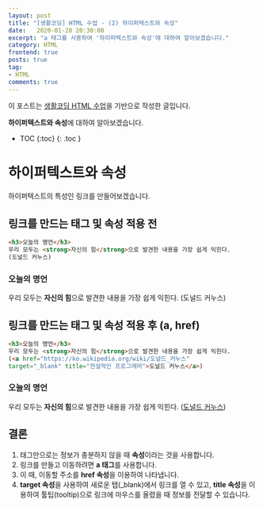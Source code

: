 ```yaml
---
layout: post
title: "[생활코딩] HTML 수업 - (2) 하이퍼텍스트와 속성"
date:   2020-01-28 20:30:00
excerpt: "a 태그를 사용하여 '하이퍼텍스트와 속성'에 대하여 알아보겠습니다."
category: HTML
frontend: true
posts: true
tag:
- HTML
comments: true
---
```

<div class="center">
    이 포스트는 <a href="https://opentutorials.org/course/2039/10930" target="_blank">생활코딩 HTML 수업</a>을 기반으로 작성한 글입니다.
</div>

**하이퍼텍스트와 속성**에 대하여 알아보겠습니다.  

* TOC
{:toc}
{: .toc }

# 하이퍼텍스트와 속성
하이퍼텍스트의 특성인 링크를 만들어보겠습니다.
## 링크를 만드는 태그 및 속성 적용 전
~~~ html
<h3>오늘의 명언</h3>
우리 모두는 <strong>자신의 힘</strong>으로 발견한 내용을 가장 쉽게 익힌다.
(도널드 커누스)
~~~
<h3>오늘의 명언</h3>
우리 모두는 <strong>자신의 힘</strong>으로 발견한 내용을 가장 쉽게 익힌다.
(도널드 커누스)

## 링크를 만드는 태그 및 속성 적용 후 (a, href)
~~~ html
<h3>오늘의 명언</h3>
우리 모두는 <strong>자신의 힘</strong>으로 발견한 내용을 가장 쉽게 익힌다.
(<a href="https://ko.wikipedia.org/wiki/도널드_커누스"
target="_blank" title="전설적인 프로그래머">도널드 커누스</a>)
~~~
<h3>오늘의 명언</h3>
우리 모두는 <strong>자신의 힘</strong>으로 발견한 내용을 가장 쉽게 익힌다.
(<a href="https://ko.wikipedia.org/wiki/도널드_커누스" 
target="_blank" title="전설적인 프로그래머">도널드 커누스</a>)

## 결론
1. 태그만으로는 정보가 충분하지 않을 때 **속성**이라는 것을 사용합니다.
2. 링크를 만들고 이동하려면 **a 태그**를 사용합니다. 
3. 이 때, 이동할 주소를 **href 속성**을 이용하여 나타냅니다. 
4. **target 속성**을 사용하여 새로운 탭(_blank)에서 링크를 열 수 있고, **title 속성**을 이용하여 툴팁(tooltip)으로 링크에 마우스를 올렸을 때 정보를 전달할 수 있습니다.
